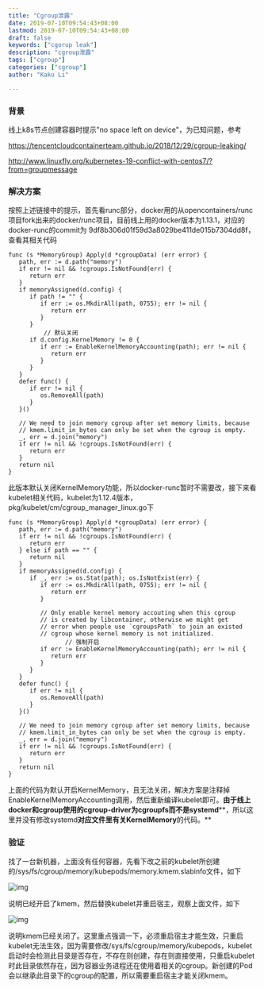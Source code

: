 ```yaml
---
title: "Cgroup泄露"
date: 2019-07-10T09:54:43+08:00
lastmod: 2019-07-10T09:54:43+08:00
draft: false
keywords: ["cgorup leak"]
description: "cgroup泄露"
tags: ["cgroup"]
categories: ["cgroup"]
author: "Kaku Li"

---
```


### 背景

线上k8s节点创建容器时提示"no space left on device"，为已知问题，参考

<https://tencentcloudcontainerteam.github.io/2018/12/29/cgroup-leaking/>

<http://www.linuxfly.org/kubernetes-19-conflict-with-centos7/?from=groupmessage>

### 解决方案

按照上述链接中的提示，首先看runc部分，docker用的从opencontainers/runc项目fork出来的docker/runc项目，目前线上用的docker版本为1.13.1，对应的docker-runc的commit为 9df8b306d01f59d3a8029be411de015b7304dd8f，查看其相关代码

```
func (s *MemoryGroup) Apply(d *cgroupData) (err error) {
   path, err := d.path("memory")
   if err != nil && !cgroups.IsNotFound(err) {
      return err
   }
   if memoryAssigned(d.config) {
      if path != "" {
         if err := os.MkdirAll(path, 0755); err != nil {
            return err
         }
      }
          // 默认关闭
      if d.config.KernelMemory != 0 {
         if err := EnableKernelMemoryAccounting(path); err != nil {
            return err
         }
      }
   }
   defer func() {
      if err != nil {
         os.RemoveAll(path)
      }
   }()
 
   // We need to join memory cgroup after set memory limits, because
   // kmem.limit_in_bytes can only be set when the cgroup is empty.
   _, err = d.join("memory")
   if err != nil && !cgroups.IsNotFound(err) {
      return err
   }
   return nil
}
```

此版本默认关闭KernelMemory功能，所以docker-runc暂时不需要改，接下来看kubelet相关代码，kubelet为1.12.4版本，pkg/kubelet/cm/cgroup_manager_linux.go下

```
func (s *MemoryGroup) Apply(d *cgroupData) (err error) {
   path, err := d.path("memory")
   if err != nil && !cgroups.IsNotFound(err) {
      return err
   } else if path == "" {
      return nil
   }
   if memoryAssigned(d.config) {
      if _, err := os.Stat(path); os.IsNotExist(err) {
         if err := os.MkdirAll(path, 0755); err != nil {
            return err
         }
         
         // Only enable kernel memory accouting when this cgroup
         // is created by libcontainer, otherwise we might get
         // error when people use `cgroupsPath` to join an existed
         // cgroup whose kernel memory is not initialized.
                // 强制开启
         if err := EnableKernelMemoryAccounting(path); err != nil {
            return err
         }
      }
   }
   defer func() {
      if err != nil {
         os.RemoveAll(path)
      }
   }()
 
   // We need to join memory cgroup after set memory limits, because
   // kmem.limit_in_bytes can only be set when the cgroup is empty.
   _, err = d.join("memory")
   if err != nil && !cgroups.IsNotFound(err) {
      return err
   }
   return nil
}
```

上面的代码为默认开启KernelMemory，且无法关闭，解决方案是注释掉EnableKernelMemoryAccounting调用，然后重新编译kubelet即可。**由于线上docker****和cgroup****使用的cgroup-driver****为cgroupfs****而不是systemd****，所以这里并没有修改systemd****对应文件里有关KernelMemory****的代码。**

### 验证

找了一台新机器，上面没有任何容器，先看下改之前的kubelet所创建的/sys/fs/cgroup/memory/kubepods/memory.kmem.slabinfo文件，如下

![img](/media/examples/docker/cgroup_memory_leak1.png)

说明已经开启了kmem，然后替换kubelet并重启宿主，观察上面文件，如下

![img](/media/examples/docker/cgroup_memory_leak2.png)

说明kmem已经关闭了。这里重点强调一下，必须重启宿主才能生效，只重启kubelet无法生效，因为需要修改/sys/fs/cgroup/memory/kubepods，kubelet启动时会检测此目录是否存在，不存在则创建，存在则直接使用，只重启kubelet时此目录依然存在，因为容器业务进程还在使用着相关的cgroup。新创建的Pod会以继承此目录下的cgroup的配置，所以需要重启宿主才能关闭kmem。